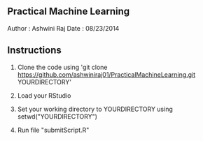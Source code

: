 Practical Machine Learning
---------------------------

Author : Ashwini Raj
Date   : 08/23/2014

Instructions
-------------

1) Clone the code using 'git clone https://github.com/ashwiniraj01/PracticalMachineLearning.git YOURDIRECTORY'

2) Load your RStudio

3) Set your working directory to YOURDIRECTORY using setwd("YOURDIRECTORY")

4) Run file "submitScript.R"
